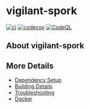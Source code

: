 # vigilant-spork

[![ci](https://github.com/jstamagal/vigilant-spork/actions/workflows/ci.yml/badge.svg)](https://github.com/jstamagal/vigilant-spork/actions/workflows/ci.yml)
[![codecov](https://codecov.io/gh/jstamagal/vigilant-spork/branch/main/graph/badge.svg)](https://codecov.io/gh/jstamagal/vigilant-spork)
[![CodeQL](https://github.com/jstamagal/vigilant-spork/actions/workflows/codeql-analysis.yml/badge.svg)](https://github.com/jstamagal/vigilant-spork/actions/workflows/codeql-analysis.yml)

## About vigilant-spork



## More Details

 * [Dependency Setup](README_dependencies.md)
 * [Building Details](README_building.md)
 * [Troubleshooting](README_troubleshooting.md)
 * [Docker](README_docker.md)
